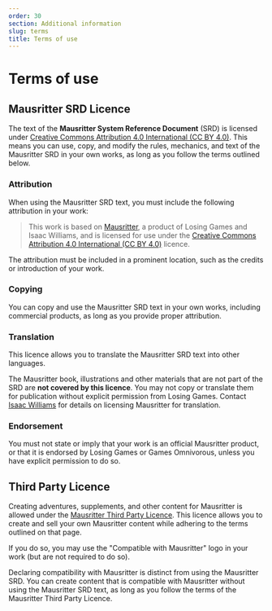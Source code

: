 ```yaml
---
order: 30
section: Additional information
slug: terms
title: Terms of use
---
```


# Terms of use

## Mausritter SRD Licence

The text of the **Mausritter System Reference Document** (SRD) is licensed under [Creative Commons Attribution 4.0 International (CC BY 4.0)](https://creativecommons.org/licenses/by/4.0/). This means you can use, copy, and modify the rules, mechanics, and text of the Mausritter SRD in your own works, as long as you follow the terms outlined below.

### Attribution

When using the Mausritter SRD text, you must include the following attribution in your work:

> This work is based on [Mausritter](https://mausritter.com), a product of Losing Games and Isaac Williams, and is licensed for use under the [Creative Commons Attribution 4.0 International (CC BY 4.0)](https://creativecommons.org/licenses/by/4.0/) licence.

The attribution must be included in a prominent location, such as the credits or introduction of your work.

### Copying

You can copy and use the Mausritter SRD text in your own works, including commercial products, as long as you provide proper attribution. 

### Translation

This licence allows you to translate the Mausritter SRD text into other languages.

The Mausritter book, illustrations and other materials that are not part of the SRD are **not covered by this licence**. You may not copy or translate them for publication without explicit permission from Losing Games. Contact [Isaac Williams](https://isaacwilliams.net) for details on licensing Mausritter for translation.


### Endorsement

You must not state or imply that your work is an official Mausritter product, or that it is endorsed by Losing Games or Games Omnivorous, unless you have explicit permission to do so.

## Third Party Licence

Creating adventures, supplements, and other content for Mausritter is allowed under the [Mausritter Third Party Licence](/third-party-licence). This licence allows you to create and sell your own Mausritter content while adhering to the terms outlined on that page.

If you do so, you may use the "Compatible with Mausritter" logo in your work (but are not required to do so).

Declaring compatibility with Mausritter is distinct from using the Mausritter SRD. You can create content that is compatible with Mausritter without using the Mausritter SRD text, as long as you follow the terms of the Mausritter Third Party Licence.
